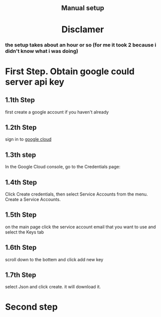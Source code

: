 <div align=center>

## Manual setup

# Disclamer

 <div align="left">

### the setup takes about an hour or so (for me it took 2 because i didn't know what i was doing)

# First Step. Obtain google could server api key

## 1.1th Step

first create a google account if you haven't already

## 1.2th Step

sign in to [google cloud](https://console.cloud.google.com/apis/credentials?_ga=2.141441269.633874558.1722564956-2000324897.1722564956)

## 1.3th step

In the Google Cloud console, go to the Credentials page:

## 1.4th Step

Click Create credentials, then select Service Accounts from the menu.
Create a Service Accounts.

## 1.5th Step

on the main page click the service account email that you want to use and select the Keys tab

## 1.6th Step

scroll down to the bottem and click add new key

## 1.7th Step

select Json and click create. it will download it.

# Second step

